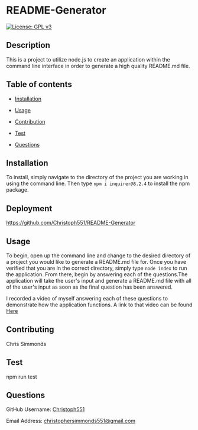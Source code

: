# README-Generator
  [![License: GPL v3](https://img.shields.io/badge/License/GPLv3-blue.svg)](https://www.gnu.org/licenses/gpl-3.0)
## Description
This is a project to utilize node.js to create an application within the command line interface in order to generate a high quality README.md file.

## Table of contents

- [Installation](#Insallation)

- [Usage](#Usage)

- [Contribution](#Contributing)

- [Test](#Test)

- [Questions](#Questions)

## Installation
To install, simply navigate to the directory of the project you are working in using the command line. Then type `npm i inquirer@8.2.4` to install the npm package.

## Deployment
https://github.com/Christoph551/README-Generator

## Usage
To begin, open up the command line and change to the desired directory of a project you would like to generate a README.md file for. Once you have verified that you are in the correct directory, simply type `node index` to run the application. From there, begin by answering each of the questions.The application will take the user's input and generate a README.md file with all of the user's input as soon as the final question has been answered.

I recorded a video of myself answering each of these questions to demonstrate how the application functions. A link to that video can be found [Here](https://drive.google.com/file/d/1kSSxVqbywqSC9ENbQJpClpdFJgX-GyOH/view?usp=share_link)

## Contributing
Chris Simmonds

## Test
npm run test

## Questions

GitHub Username: [Christoph551](https://github.com/Christoph551)

Email Address: [christophersimmonds551@gmail.com](christophersimmonds551@gmail.com)
